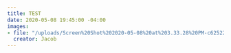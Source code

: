 ```yaml
---
title: TEST
date: 2020-05-08 19:45:00 -04:00
images:
- file: "/uploads/Screen%20Shot%202020-05-08%20at%203.33.28%20PM-c62522.png"
  creator: Jacob
---
```


